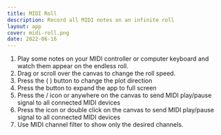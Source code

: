 ```yaml
---
title: MIDI Roll
description: Record all MIDI notes on an infinite roll
layout: app
cover: midi-roll.png
date: 2022-06-16
---
```


<client-only >
  <midi-roll />
</client-only>

1. Play some notes on your MIDI controller or computer keyboard and watch them appear on the endless roll.
2. Drag or scroll over the canvas to change the roll speed.
3. Press the <i class="p-3 mr-1 i-la-arrow-up"></i> (<i class="p-3 mr-1 i-la-arrow-left"></i> ) button to change the plot direction
4. Press the <i class="p-3 mr-1 i-la-expand"></i> button to expand the app to full screen
5. Press the <i class="p-3 mr-1 i-la-play"></i>/<i class="p-3 mr-1 i-la-pause"></i> icon or anywhere on the canvas to send MIDI play/pause signal to all connected MIDI devices
6. Press the <i class="p-3 mr-1 i-la-stop"></i> icon or double click on the canvas to send MIDI play/pause signal to all connected MIDI devices
7. Use MIDI channel filter to show only the desired channels.
